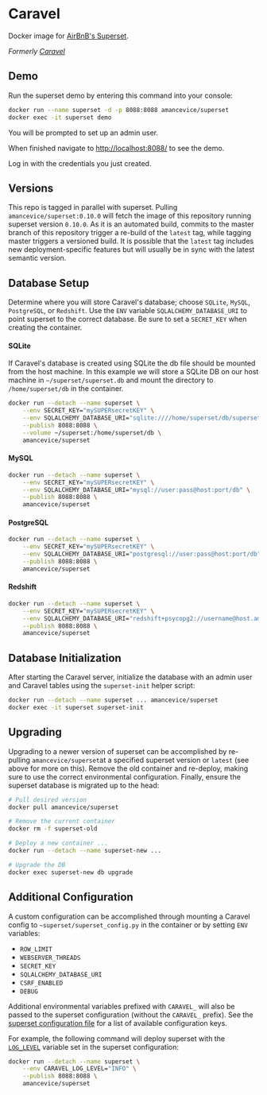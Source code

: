 # Caravel

Docker image for [AirBnB's Superset](https://github.com/airbnb/superset).

*Formerly [Caravel](https://github.com/amancevice/caravel)*


## Demo

Run the superset demo by entering this command into your console:

```bash
docker run --name superset -d -p 8088:8088 amancevice/superset
docker exec -it superset demo
```

You will be prompted to set up an admin user.

When finished navigate to [http://localhost:8088/](http://localhost:8088/) to see the demo.

Log in with the credentials you just created.


## Versions

This repo is tagged in parallel with superset. Pulling `amancevice/superset:0.10.0` will fetch the image of this repository running superset version `0.10.0`. As it is an automated build, commits to the master branch of this repository trigger a re-build of the `latest` tag, while tagging master triggers a versioned build. It is possible that the `latest` tag includes new deployment-specific features but will usually be in sync with the latest semantic version.


## Database Setup

Determine where you will store Caravel's database; choose `SQLite`, `MySQL`, `PostgreSQL`, or `Redshift`. Use the `ENV` variable `SQLALCHEMY_DATABASE_URI` to point superset to the correct database. Be sure to set a `SECRET_KEY` when creating the container.


#### SQLite

If Caravel's database is created using SQLite the db file should be mounted from the host machine. In this example we will store a SQLite DB on our host machine in `~/superset/superset.db` and mount the directory to `/home/superset/db` in the container.

```bash
docker run --detach --name superset \
    --env SECRET_KEY="mySUPERsecretKEY" \
    --env SQLALCHEMY_DATABASE_URI="sqlite:////home/superset/db/superset.db" \
    --publish 8088:8088 \
    --volume ~/superset:/home/superset/db \
    amancevice/superset
```


#### MySQL

```bash
docker run --detach --name superset \
    --env SECRET_KEY="mySUPERsecretKEY" \
    --env SQLALCHEMY_DATABASE_URI="mysql://user:pass@host:port/db" \
    --publish 8088:8088 \
    amancevice/superset
```


#### PostgreSQL

```bash
docker run --detach --name superset \
    --env SECRET_KEY="mySUPERsecretKEY" \
    --env SQLALCHEMY_DATABASE_URI="postgresql://user:pass@host:port/db" \
    --publish 8088:8088 \
    amancevice/superset
```


#### Redshift

```bash
docker run --detach --name superset \
    --env SECRET_KEY="mySUPERsecretKEY" \
    --env SQLALCHEMY_DATABASE_URI="redshift+psycopg2://username@host.amazonaws.com:5439/db" \
    --publish 8088:8088 \
    amancevice/superset
```


## Database Initialization

After starting the Caravel server, initialize the database with an admin user and Caravel tables using the `superset-init` helper script:

```bash
docker run --detach --name superset ... amancevice/superset
docker exec -it superset superset-init
```


## Upgrading

Upgrading to a newer version of superset can be accomplished by re-pulling `amancevice/superset`at a specified superset version or `latest` (see above for more on this). Remove the old container and re-deploy, making sure to use the correct environmental configuration. Finally, ensure the superset database is migrated up to the head:

```bash
# Pull desired version
docker pull amancevice/superset

# Remove the current container
docker rm -f superset-old

# Deploy a new container ...
docker run --detach --name superset-new ...

# Upgrade the DB
docker exec superset-new db upgrade
```


## Additional Configuration

A custom configuration can be accomplished through mounting a Caravel config to `~superset/superset_config.py` in the container or by setting `ENV` variables:
* `ROW_LIMIT`
* `WEBSERVER_THREADS`
* `SECRET_KEY`
* `SQLALCHEMY_DATABASE_URI`
* `CSRF_ENABLED`
* `DEBUG`

Additional environmental variables prefixed with `CARAVEL_` will also be passed to the superset configuration (without the `CARAVEL_` prefix). See the [superset configuration file](https://github.com/airbnb/superset/blob/master/superset/config.py) for a list of available configuration keys.

For example, the following command will deploy superset with the [`LOG_LEVEL`](https://github.com/airbnb/superset/blob/master/superset/config.py) variable set in the superset configuration:

```bash
docker run --detach --name superset \
    --env CARAVEL_LOG_LEVEL="INFO" \
    --publish 8088:8088 \
    amancevice/superset
```
